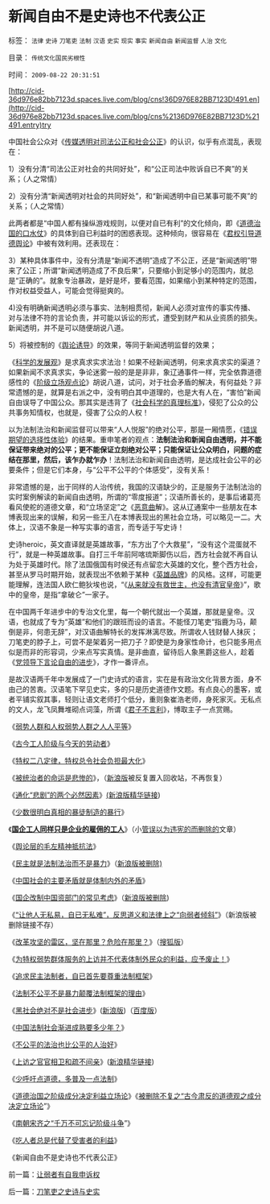 # 新闻自由不是史诗也不代表公正

标签： `法律` `史诗` `刀笔吏` `法制` `汉语` `史实` `现实` `事实` `新闻自由` `新闻监督` `人治` `文化` 

目录： `传统文化国民劣根性`

时间： `2009-08-22 20:31:51`

[http://cid-36d976e82bb7123d.spaces.live.com/blog/cns!36D976E82BB7123D!491.en](http://cid-36d976e82bb7123d.spaces.live.com/blog/cns%2136D976E82BB7123D%21491.entry)try

中国社会公众对《[传媒透明对司法公正和社会公正](../../../2009/8/21/少呼吁点道德，多普及一点法制.md)》的认识，似乎有点混乱，表现在：

1）没有分清“司法公正对社会的共同好处”，和“公正司法中败诉自已不爽”的关系；（人之常情）

2）没有分清“新闻透明对社会的共同好处”，和“新闻透明中自已某事可能不爽”的关系；（人之常情）

此两者都是“中国人都有操纵游戏规则，以便对自已有利”的文化倾向，即《[道德治国的口水仗](http://blog.sina.com.cn/s/blog_5563a64d0100c3aq.html)》的具体到自已利益时的困惑表现。这种倾向，很容易在《[君权引导道德舆论](../../../2009/6/21/舆论诱导推广科学的发展观.md)》中被有效利用。还表现在：

3）某种具体事件中，没有分清是“新闻不透明”造成了不公正，还是“新闻透明”带来了公正；所谓“新闻透明造成了不良后果”，只要缩小到足够小的范围内，就总是“正确的”。就象专治暴政，是好是坏，要看范围，如果缩小到某种特定的范围，作对权益受益人，可能会觉得挺爽的。

4)没有明确新闻透明必须与事实、法制相贯彻，新闻人必须对宣传的事实传播、对与法律不符的言论负责，并可能以诉讼的形式，遭受到财产和从业资质的损失。新闻透明，并不是可以随便胡说八道。

5）将被控制的《[舆论诱导](../../../2009/6/21/舆论诱导推广科学的发展观.md)》的效果，等同于新闻透明监督的效果；

《[科学的发展观](http://blog.sina.com.cn/s/blog_5563a64d0100d0v2.html)》是求真求实求法治！如果不经新闻透明，何来求真求实的渠道？如果新闻不求真求实，争论迷雾一般的是是非非，象辽通事件一样，完全依靠道德感性的《[阶级立场观点论](../../../2009/8/21/道德治国之阶级成分决定利益立场论.md)》胡说八道，试问，对于社会矛盾的解决，有何益处？非常遗憾的是，就算是右派之中，没有明白其中道理的，也是大有人在，“害怕”新闻自由误导了中国公众。那其实是违背了《[社会科学的真理标准](../../../2009/7/4/绝对的真理存在吗？历史实证集如何认定.md)》，侵犯了公众的公共事务知情权，也就是，侵害了公众的人权！

以为法制法治和新闻监督可以带来“人人悦服”的绝对公平，那是一厢情愿，《[错误期望的选择性体验](../../../2009/4/4/期望，预期和选择性体验；有调查也没有发言权.md)》的结果。重申笔者的观点：**法制法治和新闻自由透明，并不能保证带来绝对的公平；更不能保证立刻绝对公平；只能保证让公众明白，问题的症结在那里，然后，该乍办就乍办**！法制法治和新闻自由透明，是达成社会公平的必要条件；但是它们本身，与“公平不公平的个体感受”，没有关系！

非常遗憾的是，出于同样的人治传统，我国的汉语缺少的，正是服务于法制法治的实时案例解读的新闻自由透明，所谓的“零度报道”；汉语所善长的，是事后诸葛亮看风使舵的道德文章，和“立场坚定”之《[恶意曲](../../../2009/5/14/拒绝曲解！拒绝邪教利用汉语特点的诡辩.md)解》。这从辽通案中一些朋友在本博表现出来的误解，和另一些王八在本博表现出的黑社会立场，可以略见一二。大体上，汉语不象是一种写实事的语言，而专适于写史诗！

史诗heroic，英文直译就是英雄故事，“东方出了个大救星”，“没有这个混蛋就不行”，就是一种英雄故事。自打三千年前阿喀琉斯脚伤以后，西方社会就不再自认为处于英雄时代。除了法国俄国有时侯还有点留恋大英雄的文化，整个西方社会，甚至从罗马时期开始，就表现出不依赖于某种《[英雄品牌](http://hi.baidu.com/darthchn/blog/item/1258a6310e58f390a9018e8c.html)》的风格。这样，可能更能理解，连法国人欧仁鲍狄埃也说，“《[从来就没有救世主，也没有清官皇帝](../../../2009/7/15/《国际歌》，人权普世价值观的进行曲.md)》”，歌中的皇帝，是指“拿破仑”一家子。

在中国两千年进步中的专治文化里，每一个朝代就出一个英雄，那就是皇帝。汉语，也就成了专为“英雄”和他们的跟班而设的语言。不能怪刀笔吏“指鹿为马，颠倒是非，何患无辞”，对汉语曲解特长的发挥淋漓尽致。所谓收人钱财替人抹灰；刀笔吏的脖子上，可尝不是架着另一把刀子？即使是为身家性命计，也只能多用点似是而非的形容词，少来点写实真情。是非曲直，留待后人象黑爵这些人，趁着《[党领导下言论自由的进步](http://blog.sina.com.cn/s/blog_5563a64d0100dbj5.html)》，才作一番评点。

是故汉语两千年中发展成了一门史诗式的语言，实在是有政治文化背景方面，身不由己的苦衷。汉语笔下罕见史实，多的只是历史道德作文题。有点良心的墨客，或者平铺实叙其事，轻则让语文老师打个低分，重则象崔浩老师，身死家灭。无私点的文人，龙飞凤舞堆砌点词藻，所谓《[君子不言利](../../../2007/9/30/中国人的道德枷锁和个人财富原罪观.md)》，博取主子一点赏赐。

《[弱势人群和人权弱势人群之人人平等](../../../2009/7/31/弱势人群和人权弱势人群之人人平等.md)》

《[古今工人阶级与今天的劳动者](../../../2009/7/31/古今工人阶级与今天的劳动者.md)》

《[特权二八定律，特权总令社会负担最大化](../../../2009/8/1/特权二八定律，特权总令社会负担最大化.md)》

《[被统治者的命运是悲惨的](http://hi.baidu.com/darthchn/blog/item/99acc5d879b49ce038012f74.html)》，（[新浪版](http://blog.sina.com.cn/s/blog_5563a64d0100e7t6.html)被反复置入回收站，不再恢复）

《[通化“悲剧”的两个必然因素](http://darthvad.blog.sohu.com/130083897.html)》[(新浪版精华链接](../../../2009/8/7/“悲剧”的两个必然因素.md))

《[少数很明白真相的暴徒制造的暴行](../../../2009/8/8/少数很明白真相的暴徒制造的黑社会暴行.md)》

《**[国企工人同样只是企业的雇佣的工人](http://hi.baidu.com/darthchn/blog/item/21b5146f94c3f4d381cb4a16.html)**》（小[管误以为违宪的而删除的](http://blog.sina.com.cn/s/blog_5563a64d0100e9fv.html)文章）

《[舆论层的毛左精神抵抗法](../../../2009/8/10/舆论层精神抵抗法.md)》

《[民主就是法制法治而不是暴力](http://hi.baidu.com/darthchn/blog/item/cd63288e007daef3513d9299.html)》（[新浪版被删除)](http://blog.sina.com.cn/s/blog_5563a64d0100e9zj.html)

《[中国社会的主要矛盾就是体制内外的矛盾](../../../2009/8/10/主要矛盾很可能就是体制内外的矛盾.md)》

《[国企改制中国资部门的常见考虑](http://hi.baidu.com/darthchn/blog/item/8a314118fba59073dbb4bd4d.html)》（[新浪版被删除](http://blog.sina.com.cn/s/blog_5563a64d0100eaev.html))

《[“让他人无私易，自已无私难”，反思道义和法律上之“向弱者倾斜”](http://hi.baidu.com/darthchn/blog/item/e35371948a360a42d1135e84.html)》（新浪版被删除链接不存）

《[改革攻坚的雷区，坚在那里？危险在那里？](http://cid-36d976e82bb7123d.spaces.live.com/blog/cns%2136D976E82BB7123D%21453.entry)》（[搜狐版](http://darthvad.blog.sohu.com/129395031.html)）

《[为特权弱势群体服务的上访并不代表体制外民众的利益，应予废止！](http://cid-36d976e82bb7123d.spaces.live.com/blog/cns%2136D976E82BB7123D%21460.entry)》

《[追求民主法制者，自已首先要尊重法制框架](../../../2009/8/19/追求民主法制者，自已首先要尊重法制框架.md)》

《[法制不公平不是暴力颠覆法制框架的理由](../../../2009/8/19/法制“不公平”不是暴力颠覆法制框架的理由.md)》

《[黑社会绝对不是社会进步](http://darthvad.blog.sohu.com/130044075.html)》([新浪版](http://blog.sina.com.cn/s/blog_5563a64d0100ehdm.html))（[百度版](http://hi.baidu.com/darthchn/blog/item/837271fdd88305f4fc037fdc.html)）

《[中国法制社会渐进成熟要多少年？](../../../2009/8/20/中国法制社会渐进成熟要多少年？.md)》

《[不公平的法治也比公平的人治好](../../../2009/8/20/不完善的法治也比完美的人治好.md)》

《[上访之官官相卫和疏不间亲](http://darthvad.blog.sohu.com/130092018.html)》([新浪精华链接](../../../2009/8/21/官官能相卫之疏不间亲.md))

《[少呼吁点道德，多普及一点法制](../../../2009/8/21/少呼吁点道德，多普及一点法制.md)》

《[道德治国之阶级成分决定利益立场论](../../../2009/8/21/道德治国之阶级成分决定利益立场论.md)》《[被删除不复之“](../../../2009/8/21/古今肃反的道德观之成分决定立场论.md)[古今肃反的道德观之成分决定立场论](file:///C:/Documents%20and%20Settings/jason/Local%20Settings/Temp/WindowsLiveWriter-429641856/supfilesA1E0DB/bb_8674.html)”》

《[南朝宋齐之“千万不可忘记阶级斗争](http://blog.sina.com.cn/s/blog_5563a64d0100eih3.html)”》

《[吃人者总是代替了受害者的利益](../../../2009/8/21/让弱者有自我申诉权.md)》

《新闻自由不是史诗也不代表公正》



前一篇：[让弱者有自我申诉权](../../../2009/8/21/让弱者有自我申诉权.md)

后一篇：[刀笔吏之史诗与史实](../../../2009/8/22/刀笔吏之史诗与史实.md)